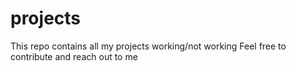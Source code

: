 # projects


This repo contains all my projects 
working/not working 
Feel free to contribute and reach out to me
